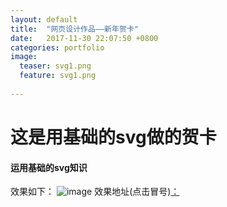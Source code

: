 ```yaml
---
layout: default
title:  "网页设计作品——新年贺卡"
date:   2017-11-30 22:07:50 +0800
categories: portfolio
image:
  teaser: svg1.png
  feature: svg1.png
  
---
```

# 这是用基础的svg做的贺卡
#### 运用基础的svg知识
效果如下：
![image](http://q3466141541.github.io/images/svg1.png)
效果地址(点击冒号)[：](https://q3466141541.github.io/svg1/)
